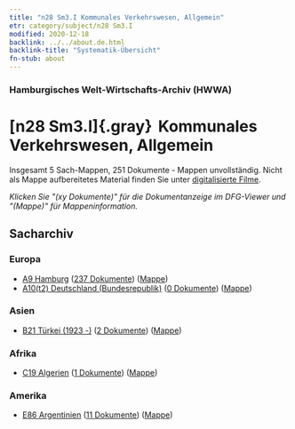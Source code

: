 ```yaml
---
title: "n28 Sm3.I Kommunales Verkehrswesen, Allgemein"
etr: category/subject/n28 Sm3.I
modified: 2020-12-18
backlink: ../../about.de.html
backlink-title: "Systematik-Übersicht"
fn-stub: about
---
```


### Hamburgisches Welt-Wirtschafts-Archiv (HWWA)
# [n28 Sm3.I]{.gray}&#8201; Kommunales Verkehrswesen, Allgemein&#160; 




Insgesamt 5 Sach-Mappen, 251 Dokumente - Mappen unvollständig.
Nicht als Mappe aufbereitetes Material finden Sie unter [digitalisierte Filme](/film/h1_sh).

_Klicken Sie "(xy Dokumente)" für die Dokumentanzeige im DFG-Viewer und "(Mappe)" für Mappeninformation._

## Sacharchiv




### Europa

- [A9 Hamburg](../../../geo/about.de.html#A9) (<a href="https://dfg-viewer.de/show/?tx_dlf[id]=https://pm20.zbw.eu/mets/sh/1409xx/140905/1455xx/145513/public.mets.de.xml" target="_blank">237 Dokumente</a>) ([Mappe](http://purl.org/pressemappe20/folder/sh/140905,145513))
- [A10(t2) Deutschland (Bundesrepublik)](../../../geo/about.de.html#A10(t2)) (<a href="https://dfg-viewer.de/show/?tx_dlf[id]=https://pm20.zbw.eu/mets/sh/1872xx/187232/1455xx/145513/public.mets.de.xml" target="_blank">0 Dokumente</a>) ([Mappe](http://purl.org/pressemappe20/folder/sh/187232,145513))

### Asien

- [B21 Türkei (1923 -)](../../../geo/about.de.html#B21) (<a href="https://dfg-viewer.de/show/?tx_dlf[id]=https://pm20.zbw.eu/mets/sh/1411xx/141111/1455xx/145513/public.mets.de.xml" target="_blank">2 Dokumente</a>) ([Mappe](http://purl.org/pressemappe20/folder/sh/141111,145513))

### Afrika

- [C19 Algerien](../../../geo/about.de.html#C19) (<a href="https://dfg-viewer.de/show/?tx_dlf[id]=https://pm20.zbw.eu/mets/sh/1413xx/141354/1455xx/145513/public.mets.de.xml" target="_blank">1 Dokumente</a>) ([Mappe](http://purl.org/pressemappe20/folder/sh/141354,145513))

### Amerika

- [E86 Argentinien](../../../geo/about.de.html#E86) (<a href="https://dfg-viewer.de/show/?tx_dlf[id]=https://pm20.zbw.eu/mets/sh/1416xx/141692/1455xx/145513/public.mets.de.xml" target="_blank">11 Dokumente</a>) ([Mappe](http://purl.org/pressemappe20/folder/sh/141692,145513))


